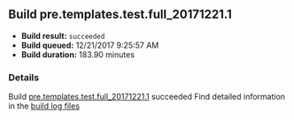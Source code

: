 ## Build pre.templates.test.full_20171221.1
- **Build result:** `succeeded`
- **Build queued:** 12/21/2017 9:25:57 AM
- **Build duration:** 183.90 minutes
### Details
Build [pre.templates.test.full_20171221.1](https://winappstudio.visualstudio.com/web/build.aspx?pcguid=a4ef43be-68ce-4195-a619-079b4d9834c2&builduri=vstfs%3a%2f%2f%2fBuild%2fBuild%2f24493) succeeded
Find detailed information in the [build log files](https://uwpctdiags.blob.core.windows.net/buildlogs/pre.templates.test.full_20171221.1_logs.zip)
